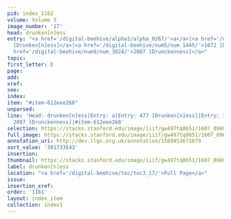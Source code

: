 ```yaml
---
pid: index_1162
volume: Volume 3
image_number: '17'
head: drunken[n]ess
entry: "<a href='/digital-beehive/alpha1/alpha_0267/'>a</a>|<a href='/digital-beehive/num2/num_0597/'>477
  [Drunken[n]ess]</a>|<a href='/digital-beehive/num5/num_1445/'>1072 [Drunken[n]ess]</a>|<a
  href='/digital-beehive/num9/num_3024/'>2087 [Drunckenness]</a>"
topic:
first_letter: D
page:
add:
xref:
see:
index:
item: "#item-612eee268"
unparsed:
line: 'Head: drunken[n]ess|Entry: a|Entry: 477 [Drunken[n]ess]|Entry: 1072 [Drunken[n]ess]|Entry:
  2087 [Drunckenness]|#item-612eee268'
selection: https://stacks.stanford.edu/image/iiif/gw497tq8651/1607_0960/1395,3543,790,158/full/0/default.jpg
full_image: https://stacks.stanford.edu/image/iiif/gw497tq8651/1607_0960/full/full/0/default.jpg
annotation_uri: http://dev.llgc.org.uk/annotation/1560453671879
sort_value: '301733543'
insertion:
thumbnail: https://stacks.stanford.edu/image/iiif/gw497tq8651/1607_0960/1395,3543,790,158/150,/0/default.jpg
label: drunken[n]ess
location: "<a href='/digital-beehive/toc/toc3_17/'>Full Page</a>"
issue:
insertion_xref:
order: '1161'
layout: index_item
collection: index1
---
```

